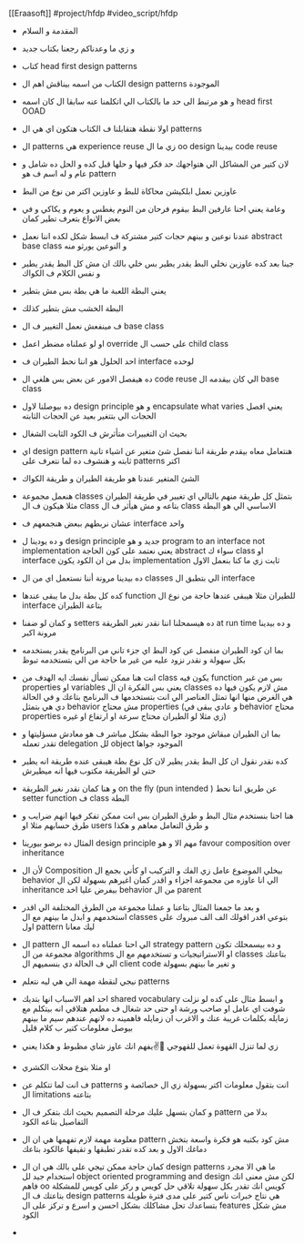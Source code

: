 [[Eraasoft]]
#project/hfdp 
#video_script/hfdp 

- المقدمة و السلام
- و زي ما وعدناكم رجعنا بكتاب جديد
- كتاب head first design patterns
- الكتاب من اسمه بيناقش اهم ال design patterns الموجودة
- و هو مرتبط الى حد ما بالكتاب الي اتكلمنا عنه سابقا ال كان اسمه head first OOAD

- اولا نقطة هتقابلنا ف الكتاب هتكون اي هي ال patterns
- ال patterns هي experience reuse زي ما ال oo design بيدينا code reuse
- لان كتير من المشاكل الي هتواجهك حد فكر فيها و حلها قبل كده و الحل ده شامل و عام و له اسم ف هو pattern

- عاوزين نعمل ابلكيشن محاكاة للبط و عاوزين اكتر من نوع من البط
- وعامة يعني احنا عارفين البط بيقوم فرحان من النوم يغطس و يعوم و يكاكي و في بعض الانواع بتعرف تطير كمان
- عندنا نوعين و بينهم حجات كتير مشتركة ف ابسط شكل لكده اننا نعمل abstract base class و النوعين يورثو منه

- جينا بعد كده عاوزين نخلي البط يقدر يطير بس خلي بالك ان مش كل البط يقدر يطير و نفس الكلام ف الكواك
- يعني البطة اللعبة ما هي بطة بس مش بتطير
- البطة الخشب مش بتطير كذلك
- ف مينفعش نعمل التغيير ف ال base class
- او لو عملناه مضطر اعمل override على حسب ال child class

-  احد الحلول هو اننا نحط الطيران ف interface لوحده 
- ده هيفصل الامور عن بعض بس هلغي ال code reuse الي كان بيقدمه ال base class 
- ده بيوصلنا لاول design principle و هو encapsulate what varies يعني افصل الحجات الي بتتغير بعيد عن الحجات الثابته
- بحيث ان التغييرات متأثرش ف الكود الثابت الشغال
- اي design pattern هنتعامل معاه بيقدم طريقة اننا نفصل شئ متغير عن اشياء تانية ثابته و هنشوف ده لما نتعرف على patterns اكتر
- الشئ المتغير عندنا هو طريقة الطيران و طريقة الكواك
- هنعمل مجموعة classes بتمثل كل طريقة منهم بالتالي اي تغيير في طريقة الطيران مثلا هيكون ف ال class بتاعه و مش هيأثر ف ال class الاساسي الي هو البطة

- عشان نربطهم ببعض هنجمعهم ف interface واحد 
- و ده يودينا ل design principle جديد و هو program to an interface not implementation يعني نعتمد على كون الحاجة abstract سواء ك class او interface بدل من ان الكود يكون implementation ثابت زي ما كنا بنعمل الاول
- ده بيدينا مرونة أننا نستعمل اي من ال classes الي بتطبق ال interface
- كده كل بطة بدل ما يبقى عندها function للطيران مثلا هيبقى عندها حاجة من نوع ال interface بتاعة الطيران
- و كمان لو ضفنا setters ده هيسمحلنا اننا نقدر نغير الطريقة at run time و ده بيدينا مرونة اكبر

-  بما ان كود الطيران منفصل عن كود البط اي جزء تاني من البرنامج يقدر يستخدمه بكل سهولة و نقدر نزود عليه من غير ما حاجة من الي بتستخدمه تبوظ

 - انت هنا ممكن تسأل نفسك ايه الهدف من class يكون فيه function بس من غير properties او variables يعني بس الفكرة ان ال classes مش لازم يكون فيها ده هي الغرض منها انها تمثل العناصر الي انت بتستخدمها ف البرنامج بتاعك و في الحالة دي هي بتمثل behavior مش محتاج properties (و عادي يبقى في behavior محتاج properties زي مثلا لو الطيران محتاج سرعة او ارتفاع او غيره)

- بما ان الطيران مبقاش موجود جوا البطة بشكل مباشر ف هو معادش مسؤليتها و تقدر تعمله delegation لل object الموجود جواها
- كده نقدر نقول ان كل البط يقدر يطير لان كل نوع بطة هيبقى عنده طريقة انه يطير حتى لو الطريقة مكتوب فيها انه ميطيرش
- و هنا كمان نقدر نغير الطريقة on the fly (pun intended ) عن طريق اننا نحط setter function ف class البطة 

- هنا احنا بنستخدم مثال البط و طرق الطيران بس انت ممكن تفكر فيها انهم ضرايب و طرق حسابهم مثلا او users و طرق التعامل معاهم و هكذا

- المثال ده برضو بيورينا design principle مهم الا و هو favour composition over inheritance 
- لأن ال Composition بيخلي الموضوع عامل زي الفك و التركيب او كأني بجمع ال behavior الي انا عاوزه من مجموعة اجزاء و اقدر كمان اغيرهم بسهولة لكن ال inheritance بيفرض عليا اخد behavior من ال parent

-  و بعد ما جمعنا المثال بتاعنا و عملنا مجموعة من الطرق المختلفة الي اقدر استخدمهم و ابدل ما بينهم مع ال classes بتوعي اقدر اقولك الف الف مبروك على اول pattern ليك معانا 
- ال pattern الي احنا عملناه ده اسمه ال strategy pattern و ده بيسمحلك تكون مجموعة من ال algorithms او الاستراتيجيات و تستخدمهم مع ال classes بتاعتك الي ف الحالة دي بنسميهم ال client code و تغير ما بينهم بسهولة

- نيجي لنقطة مهمة الي هي ليه نتعلم patterns 
- احد اهم الاسباب انها بتديك shared vocabulary و ابسط مثال على كده لو نزلت شوفت اي عامل او صاحب ورشة او حتى حد شغال ف مطعم هتلاقي انه بيتكلم مع زمايله بكلمات غريبة عنك و الاغرب ان زمايله فاهمينه ده لانهم عندهم سيم ما بينهم بيوصل معلومات كتير ب كلام قليل
- زي لما تنزل القهوة تعمل للقهوجي 🤏✌️يفهم انك عاوز شاي مظبوط و هكذا يعني 
- او مثلا بتوع محلات الكشري 
- ف انت لما تتكلم عن patterns انت بتقول معلومات اكتر بسهولة زي ال خصائصة و ال limitations بتاعته
- و كمان بتسهل عليك مرحلة التصميم بحيث انك بتفكر ف ال pattern بدلا من التفاصيل بتاعه الكود

- معلومة مهمة لازم تفهمها هي ان ال pattern مش كود بكتبه هو فكرة واسعة بتخش دماغك الاول و بعد كده تقدر تطبقها و تقيفها عالكود بتاعك
- كمان حاجة ممكن تيجي على بالك هي ان ال design patterns ما هي الا مجرد استخدام جيد لل object oriented programming and design لكن مش معنى انك فاهم oo كويس انك تقدر بكل سهولة تلاقي حل كويس و ركز على كويس للمشكلة بتاعتك ف ال design patterns هي نتاج خبرات ناس كتير على مدى فترة طويلة بتساعدك تحل مشاكلك بشكل احسن و اسرع و تركز على ال features مش شكل الكود 
- 